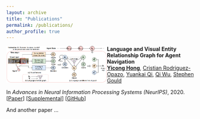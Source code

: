 ```yaml
---
layout: archive
title: "Publications"
permalink: /publications/
author_profile: true
---
```


<p>
<img align="left" width="270" height="100" src="./../images/p2-teaser.png"/>

**Language and Visual Entity Relationship Graph for Agent Navigation**<br>
[**Yicong Hong**](http://www.yiconghong.me/), [Cristian Rodriguez-Opazo](https://crodriguezo.github.io/), [Yuankai Qi](https://sites.google.com/site/yuankiqi/home), [Qi Wu](http://www.qi-wu.me/), [Stephen Gould](http://users.cecs.anu.edu.au/~sgould/)<br>

In <em>Advances in Neural Information Processing Systems (NeurIPS)</em>, 2020.<br>
[[Paper](https://papers.nips.cc/paper/2020/hash/56dc0997d871e9177069bb472574eb29-Abstract.html)] [[Supplemental](https://papers.nips.cc/paper/2020/file/56dc0997d871e9177069bb472574eb29-Supplemental.pdf)] [[GitHub](https://github.com/YicongHong/Entity-Graph-VLN)]<br>
</p>

And another paper ...
